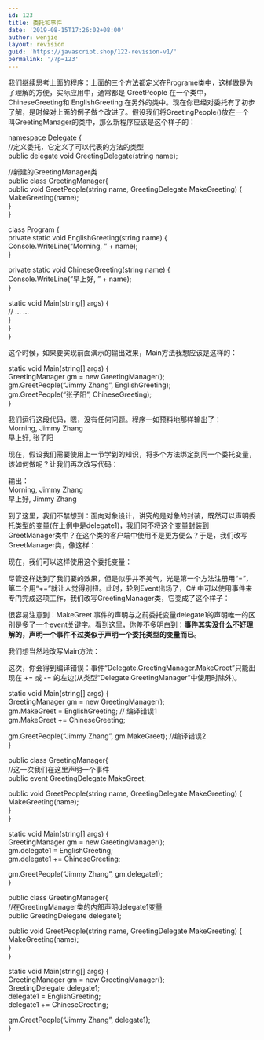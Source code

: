 ```yaml
---
id: 123
title: 委托和事件
date: '2019-08-15T17:26:02+08:00'
author: wenjie
layout: revision
guid: 'https://javascript.shop/122-revision-v1/'
permalink: '/?p=123'
---
```


我们继续思考上面的程序：上面的三个方法都定义在Programe类中，这样做是为了理解的方便，实际应用中，通常都是 GreetPeople 在一个类中，ChineseGreeting和 EnglishGreeting 在另外的类中。现在你已经对委托有了初步了解，是时候对上面的例子做个改进了。假设我们将GreetingPeople()放在一个叫GreetingManager的类中，那么新程序应该是这个样子的：

namespace Delegate {  
 //定义委托，它定义了可以代表的方法的类型  
 public delegate void GreetingDelegate(string name);  
   
 //新建的GreetingManager类  
 public class GreetingManager{  
 public void GreetPeople(string name, GreetingDelegate MakeGreeting) {  
 MakeGreeting(name);  
 }  
 }

 class Program {  
 private static void EnglishGreeting(string name) {  
 Console.WriteLine(“Morning, ” + name);  
 }

 private static void ChineseGreeting(string name) {  
 Console.WriteLine(“早上好, ” + name);  
 }

 static void Main(string\[\] args) {  
 // … …  
 }  
 }  
}

这个时候，如果要实现前面演示的输出效果，Main方法我想应该是这样的：

static void Main(string\[\] args) {  
 GreetingManager gm = new GreetingManager();  
 gm.GreetPeople(“Jimmy Zhang”, EnglishGreeting);  
 gm.GreetPeople(“张子阳”, ChineseGreeting);  
}

我们运行这段代码，嗯，没有任何问题。程序一如预料地那样输出了：  
Morning, Jimmy Zhang  
早上好, 张子阳

现在，假设我们需要使用上一节学到的知识，将多个方法绑定到同一个委托变量，该如何做呢？让我们再次改写代码：

输出：  
Morning, Jimmy Zhang  
早上好, Jimmy Zhang

到了这里，我们不禁想到：面向对象设计，讲究的是对象的封装，既然可以声明委托类型的变量(在上例中是delegate1)，我们何不将这个变量封装到 GreetManager类中？在这个类的客户端中使用不是更方便么？于是，我们改写GreetManager类，像这样：

现在，我们可以这样使用这个委托变量：

尽管这样达到了我们要的效果，但是似乎并不美气，光是第一个方法注册用“=”，第二个用“+=”就让人觉得别扭。此时，轮到Event出场了，C# 中可以使用事件来专门完成这项工作，我们改写GreetingManager类，它变成了这个样子：

很容易注意到：MakeGreet 事件的声明与之前委托变量delegate1的声明唯一的区别是多了一个event关键字。看到这里，你差不多明白到：**事件其实没什么不好理解的，声明一个事件不过类似于声明一个委托类型的变量而已**。

我们想当然地改写Main方法：

这次，你会得到编译错误：事件“Delegate.GreetingManager.MakeGreet”只能出现在 += 或 -= 的左边(从类型“Delegate.GreetingManager”中使用时除外)。

static void Main(string\[\] args) {  
 GreetingManager gm = new GreetingManager();  
 gm.MakeGreet = EnglishGreeting; // 编译错误1  
 gm.MakeGreet += ChineseGreeting;

 gm.GreetPeople(“Jimmy Zhang”, gm.MakeGreet); //编译错误2  
}

public class GreetingManager{  
 //这一次我们在这里声明一个事件  
 public event GreetingDelegate MakeGreet;

public void GreetPeople(string name, GreetingDelegate MakeGreeting) {  
 MakeGreeting(name);  
 }  
}

static void Main(string\[\] args) {  
 GreetingManager gm = new GreetingManager();  
 gm.delegate1 = EnglishGreeting;  
 gm.delegate1 += ChineseGreeting;

 gm.GreetPeople(“Jimmy Zhang”, gm.delegate1);  
}

public class GreetingManager{  
//在GreetingManager类的内部声明delegate1变量  
 public GreetingDelegate delegate1;

public void GreetPeople(string name, GreetingDelegate MakeGreeting) {  
 MakeGreeting(name);  
 }  
}

static void Main(string\[\] args) {  
 GreetingManager gm = new GreetingManager();  
 GreetingDelegate delegate1;  
 delegate1 = EnglishGreeting;  
 delegate1 += ChineseGreeting;

 gm.GreetPeople(“Jimmy Zhang”, delegate1);  
}